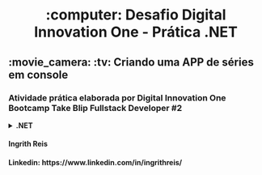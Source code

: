 <h1 align="center">:computer: Desafio Digital Innovation One - Prática .NET</h1>
<h2>:movie_camera: :tv: Criando uma APP de séries em console</h2>
<h3>Atividade prática elaborada por Digital Innovation One </br>
Bootcamp Take Blip Fullstack Developer #2</h3>


<!-- C Sharp -->
<details>
    <summary><strong> .NET </strong></summary>
    <br />
    <div align="left">
        <!-- Programação com-->
        <table border=1>
            <tr>
                <th colspan="4"> Programação com C# .NET</th>
            </tr>
            <tr>
                <th colspan="4"></th>
            </tr>
            <tr>
                <th>Etapa</th>
                <th>Desafio</th>
                <th>Status</th>
            </tr>
            <tr>
                <td align="center">1</td>
                <td>Criando as classes</td>
                <td align="center">:heavy_check_mark:</td>
            </tr>
            <tr>
                <td align="center">2</td>
                <td>Implementado Interface</td>
                <td align="center">:heavy_check_mark:</td>
            </tr>
            <tr>
                <td align="center">3</td>
                <td>Criando Repositório</td>
                <td align="center">:heavy_check_mark:
            </td>
            <tr>
                <td align="center">4</td>
                <td>Modificando a classe Program</td>
                <td align="center">:heavy_check_mark:</td>
            </tr>
        </table>
</div>

</details>
<p align=”center”>
<h4>Ingrith Reis<h4>
<h4>Linkedin: https://www.linkedin.com/in/ingrithreis/<h4>
</p>
